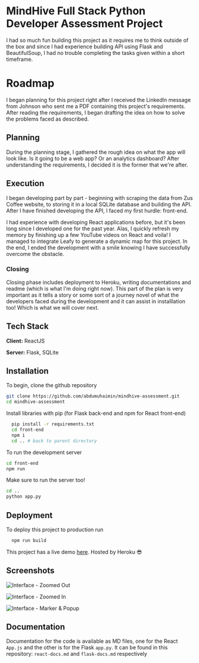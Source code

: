 
# MindHive Full Stack Python Developer Assessment Project

I had so much fun building this project as it requires me to think outside of the box and since I had experience building API using Flask and BeautifulSoup, I had no trouble completing the tasks given within a short timeframe.




# Roadmap
I began planning for this project right after I received the LinkedIn message from Johnson who sent me a PDF containing this project's requirements. After reading the requirements, I began drafting the idea on how to solve the problems faced as described.

## Planning
During the planning stage, I gathered the rough idea on what the app will look like. Is it going to be a web app? Or an analytics dashboard? After understanding the requirements, I decided it is the former that we're after.

## Execution
I began developing part by part - beginning with scraping the data from Zus Coffee website, to storing it in a local SQLite database and building the API. After I have finished developing the API, I faced my first hurdle: front-end.

I had experience with developing React applications before, but it's been long since I developed one for the past year. Alas, I quickly refresh my memory by finishing up a few YouTube videos on React and voila! I managed to integrate Leafy to generate a dynamic map for this project. In the end, I ended the development with a smile knowing I have successfully overcome the obstacle.

### Closing
Closing phase includes deployment to Heroku, writing documentations and readme (which is what I'm doing right now). This part of the plan is very important as it tells a story or some sort of a journey novel of what the developers faced during the development and it can assist in installlation too! Which is what we will cover next.



## Tech Stack

**Client:** ReactJS

**Server:** Flask, SQLite


## Installation

To begin, clone the github repository

```bash
git clone https://github.com/abdumuhaimin/mindhive-assessment.git
cd mindhive-assessment
```

Install libraries with pip (for Flask back-end and npm for React front-end)

```bash
  pip install -r requirements.txt
  cd front-end
  npm i
  cd .. # back to parent directory
```

To run the development server

```bash
cd front-end
npm run
```

Make sure to run the server too!

```bash
cd ..
python app.py
```
    
## Deployment

To deploy this project to production run

```bash
  npm run build
```

This project has a live demo [here](https://aqueous-thicket-74537-0501aae48910.herokuapp.com/). Hosted by Heroku 😎


## Screenshots

![Interface - Zoomed Out](https://i.imgur.com/8QXEpc2.png)

![Interface - Zoomed In](https://i.imgur.com/5aDqCBw.png)

![Interface - Marker & Popup](https://i.imgur.com/Jh6DtgU.png)


## Documentation

Documentation for the code is available as MD files, one for the React `App.js` and the other is for the Flask `app.py`. It can be found in this repository: `react-docs.md` and `flask-docs.md` respectively

